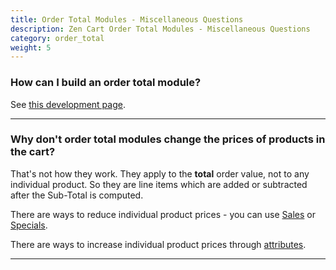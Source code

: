 ```yaml
---
title: Order Total Modules - Miscellaneous Questions
description: Zen Cart Order Total Modules - Miscellaneous Questions
category: order_total 
weight: 5
---
```


### How can I build an order total module? 
See [this development page](/dev/code/modules/order_total_modules/). 

<hr />

### Why don't order total modules change the prices of products in the cart? 
That's not how they work. They apply to the **total** order value, not to
any individual product.  So they are line items which are added or subtracted after the Sub-Total is computed. 

There are ways to reduce individual product prices - you can use [Sales](/user/admin_pages/catalog/salemaker/) or [Specials](/user/admin_pages/catalog/specials/).

There are ways to increase individual product prices through [attributes](/user/products/attributes/). 

<hr />

